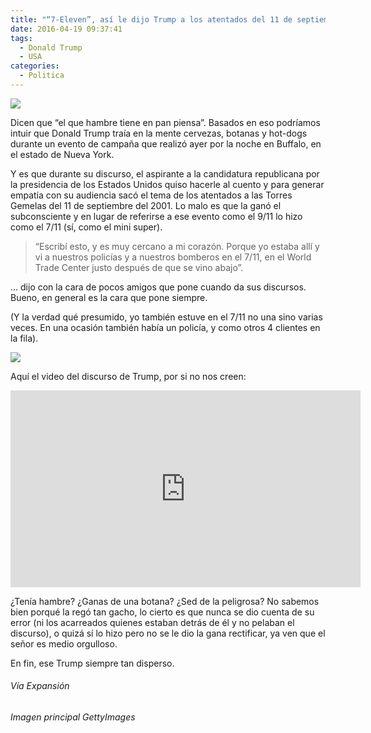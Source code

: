 ```yaml
---
title: "“7-Eleven”, así le dijo Trump a los atentados del 11 de septiembre"
date: 2016-04-19 09:37:41
tags:
  - Donald Trump
  - USA
categories:
  - Politica
---
```

![](/images/trump_pintando_cremas.jpg)

Dicen que “el que hambre tiene en pan piensa”. Basados en eso podríamos intuir que Donald Trump traía en la mente cervezas, botanas y hot-dogs durante un evento de campaña que realizó ayer por la noche en Buffalo, en el estado de Nueva York.

Y es que durante su discurso, el aspirante a la candidatura republicana por la presidencia de los Estados Unidos quiso hacerle al cuento y para generar empatía con su audiencia sacó el tema de los atentados a las Torres Gemelas del 11 de septiembre del 2001. Lo malo es que la ganó el subconsciente y en lugar de referirse a ese evento como el 9/11 lo hizo como el 7/11 (sí, como el mini super).

>“Escribí esto, y es muy cercano a mi corazón. Porque yo estaba allí y vi a nuestros policías y a nuestros bomberos en el 7/11, en el World Trade Center justo después de que se vino abajo”.

… dijo con la cara de pocos amigos que pone cuando da sus discursos. Bueno, en general es la cara que pone siempre.

(Y la verdad qué presumido, yo también estuve en el 7/11 no una sino varias veces. En una ocasión también había un policía, y como otros 4 clientes en la fila).

![](/images/7eleven.jpg)

Aquí el video del discurso de Trump, por si no nos creen:

<center><iframe width="560" height="315" src="https://www.youtube.com/embed/VlbmnPjv2Yc" frameborder="0" allowfullscreen></iframe></center>

¿Tenía hambre? ¿Ganas de una botana? ¿Sed de la peligrosa? No sabemos bien porqué la regó tan gacho, lo cierto es que nunca se dio cuenta de su error (ni los acarreados quienes estaban detrás de él y no pelaban el discurso), o quizá sí lo hizo pero no se le dio la gana rectificar, ya ven que el señor es medio orgulloso.

En fin, ese Trump siempre tan disperso.

###### Vía Expansión
###### Imagen principal GettyImages

